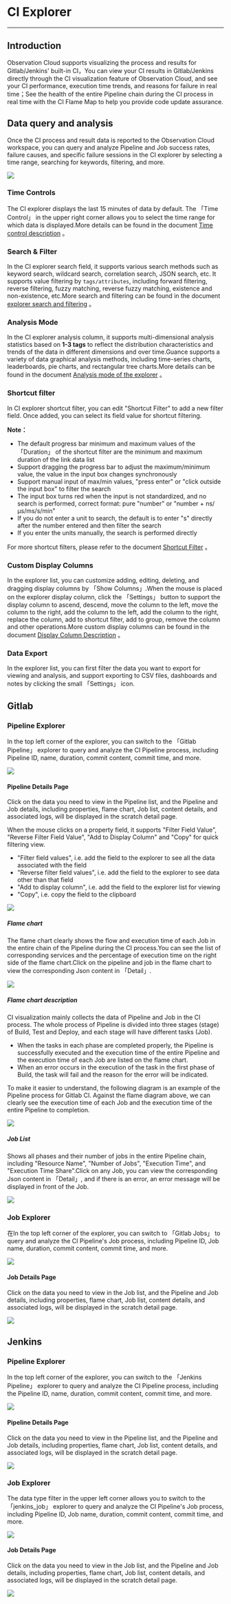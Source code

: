 # CI Explorer
---

## Introduction

Observation Cloud supports visualizing the process and results for Gitlab/Jenkins' built-in CI，You can view your CI results in Gitlab/Jenkins directly through the CI visualization feature of Observation Cloud, and see your CI performance, execution time trends, and reasons for failure in real time；See the health of the entire Pipeline chain during the CI process in real time with the CI Flame Map to help you provide code update assurance.

## Data query and analysis

Once the CI process and result data is reported to the Observation Cloud workspace, you can query and analyze Pipeline and Job success rates, failure causes, and specific failure sessions in the CI explorer by selecting a time range, searching for keywords, filtering, and more.

![](img/10.ci_5.png)

### Time Controls

The CI explorer displays the last 15 minutes of data by default. The 「Time Control」 in the upper right corner allows you to select the time range for which data is displayed.More details can be found in the document [Time control description](../getting-started/necessary-for-beginners/explorer-search.md#time) 。

### Search & Filter

In the CI explorer search field, it supports various search methods such as keyword search, wildcard search, correlation search, JSON search, etc. It supports value filtering by `tags/attributes`, including forward filtering, reverse filtering, fuzzy matching, reverse fuzzy matching, existence and non-existence, etc.More search and filtering can be found in the document [explorer search and filtering](../getting-started/necessary-for-beginners/explorer-search.md) 。

### Analysis Mode

In the CI explorer analysis column, it supports multi-dimensional analysis statistics based on **1-3 tags** to reflect the distribution characteristics and trends of the data in different dimensions and over time.Guance supports a variety of data graphical analysis methods, including time-series charts, leaderboards, pie charts, and rectangular tree charts.More details can be found in the document [Analysis mode of the explorer](../getting-started/necessary-for-beginners/explorer-search.md#analysis) 。

### Shortcut filter

In CI explorer shortcut filter, you can edit "Shortcut Filter" to add a new filter field. Once added, you can select its field value for shortcut filtering.

**Note：**

- The default progress bar minimum and maximum values of the 「Duration」 of the shortcut filter are the minimum and maximum duration of the link data list
- Support dragging the progress bar to adjust the maximum/minimum value, the value in the input box changes synchronously
- Support manual input of max/min values, "press enter" or "click outside the input box" to filter the search
- The input box turns red when the input is not standardized, and no search is performed, correct format: pure "number" or "number + ns/μs/ms/s/min"
- If you do not enter a unit to search, the default is to enter "s" directly after the number entered and then filter the search
- If you enter the units manually, the search is performed directly

For more shortcut filters, please refer to the document [Shortcut Filter](../getting-started/necessary-for-beginners/explorer-search.md#quick-filter) 。

### Custom Display Columns

In the explorer list, you can customize adding, editing, deleting, and dragging display columns by 「Show Columns」.When the mouse is placed on the explorer display column, click the 「Settings」 button to support the display column to ascend, descend, move the column to the left, move the column to the right, add the column to the left, add the column to the right, replace the column, add to shortcut filter, add to group, remove the column and other operations.More custom display columns can be found in the document [Display Column Description](../getting-started/necessary-for-beginners/explorer-search.md#columns) 。

### Data Export

In the explorer list, you can first filter the data you want to export for viewing and analysis, and support exporting to CSV files, dashboards and notes by clicking the small 「Settings」 icon.

## Gitlab

### Pipeline Explorer

In the top left corner of the explorer, you can switch to the 「Gitlab Pipeline」 explorer to query and analyze the CI Pipeline process, including Pipeline ID, name, duration, commit content, commit time, and more.

![](img/10.ci_5.png)

#### Pipeline Details Page

Click on the data you need to view in the Pipeline list, and the Pipeline and Job details, including properties, flame chart, Job list, content details, and associated logs, will be displayed in the scratch detail page.

When the mouse clicks on a property field, it supports "Filter Field Value", "Reverse Filter Field Value", "Add to Display Column" and "Copy" for quick filtering view.

- "Filter field values", i.e. add the field to the explorer to see all the data associated with the field
- "Reverse filter field values", i.e. add the field to the explorer to see data other than that field
- "Add to display column", i.e. add the field to the explorer list for viewing
- "Copy", i.e. copy the field to the clipboard 

![](img/10.ci_7.1.png)

##### Flame chart

The flame chart clearly shows the flow and execution time of each Job in the entire chain of the Pipeline during the CI process.You can see the list of corresponding services and the percentage of execution time on the right side of the flame chart.Click on the pipeline and job in the flame chart to view the corresponding Json content in 「Detail」.

![](img/10.ci_14.png)

##### Flame chart description

CI visualization mainly collects the data of Pipeline and Job in the CI process. The whole process of Pipeline is divided into three stages (stage) of Build, Test and Deploy, and each stage will have different tasks (Job).

- When the tasks in each phase are completed properly, the Pipeline is successfully executed and the execution time of the entire Pipeline and the execution time of each Job are listed on the flame chart.
- When an error occurs in the execution of the task in the first phase of Build, the task will fail and the reason for the error will be indicated.

To make it easier to understand, the following diagram is an example of the Pipeline process for Gitlab CI. Against the flame diagram above, we can clearly see the execution time of each Job and the execution time of the entire Pipeline to completion.

![](img/10.ci_2.png)

##### Job List

Shows all phases and their number of jobs in the entire Pipeline chain, including "Resource Name", "Number of Jobs", "Execution Time", and "Execution Time Share".Click on any Job, you can view the corresponding Json content in 「Detail」, and if there is an error, an error message will be displayed in front of the Job.

![](img/10.ci_13.png)

### Job Explorer

在In the top left corner of the explorer, you can switch to 「Gitlab Jobs」 to query and analyze the CI Pipeline's Job process, including Pipeline ID, Job name, duration, commit content, commit time, and more.

![](img/10.ci_6.png)

#### Job Details Page

Click on the data you need to view in the Job list, and the Pipeline and Job details, including properties, flame chart, Job list, content details, and associated logs, will be displayed in the scratch detail page.

![](img/10.ci_7.2.png)



## Jenkins

### Pipeline Explorer

In the top left corner of the explorer, you can switch to the 「Jenkins Pipeline」 explorer to query and analyze the CI Pipeline process, including the Pipeline ID, name, duration, commit content, commit time, and more.

![](img/17.CI_4.png)

#### Pipeline Details Page

Click on the data you need to view in the Pipeline list, and the Pipeline and Job details, including properties, flame chart, Job list, content details, and associated logs, will be displayed in the scratch detail page.

![](img/17.CI_5.png)

### Job Explorer

The data type filter in the upper left corner allows you to switch to the 「jenkins_job」 explorer to query and analyze the CI Pipeline's Job process, including Pipeline ID, Job name, duration, commit content, commit time, and more.

![](img/17.CI_8.png)

#### Job Details Page

Click on the data you need to view in the Job list, and the Pipeline and Job details, including properties, flame chart, Job list, content details, and associated logs, will be displayed in the scratch detail page.

![](img/17.CI_9.png)

